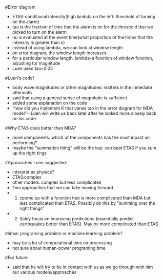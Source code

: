 #Error diagram  
- ETAS-conditional intensity(high lambda on the left: threshold of turning on the alarm)  
- tao is the fraction of time that the alarm is on for the threshold that we picked to turn on the alarm.   
- nu is evaluated at the event time(what proportion of the times that the intensity is greater than x)   
- instead of using lambda, we can look at window length  
- on error diagram, the window length increases  
- for a particular window length, lambda-a function of window function, adjusting for magnitude 
- Luen used tao=0.25

#Luen's code!  
- body wave magnitudes or other magnitudes: matters in the inmediate aftermath 
- said that using a general sense of magnitude is sufficient
- added some explanation on the code  
- "how did you inplement K that varies tao in the error diagram for MDA model"--Luen will write us back later after he looked more closely back on his code.  

#Why ETAS does better than MDA?  
- more components: which of the components has the most inpact on performing?  
- maybe the "summation thing" will be the key: can beat ETAS if you sum up the right tings  

#Approaches Luen suggested:  
- interpret as physics?  
- ETAS:complex  
- other models: complex but less complicated  
- Two approaches that we can take moving forward
- 1. cpome up with a function that is more complicated than MDA but less complicated than ETAS. Possibly do this by "summing over the right things"  
- 2. Soley focus on improving predictions (essentially predict earthquakes better than ETAS). May be more complicated than ETAS 

#linear programing problem or machine learning problem?  
- may be a lot of computational time on processing  
- not sure about human-power programing time  

#For future
- said that he will try to be in contact with us as we go through with him our various models/approaches
